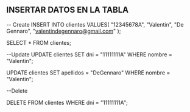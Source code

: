 ## INSERTAR DATOS EN LA TABLA ##
-- Create
INSERT INTO clientes VALUES(
	"12345678A",
	"Valentin",
	"De Gennaro",
	"valentindegennaro@gmail.com"
);

SELECT * FROM clientes;

--Update
UPDATE clientes
SET dni = "11111111A"
WHERE nombre = "Valentin";

UPDATE clientes
SET apellidos = "DeGennaro"
WHERE nombre = "Valentin";

--Delete

DELETE FROM clientes
WHERE dni = "11111111A";
